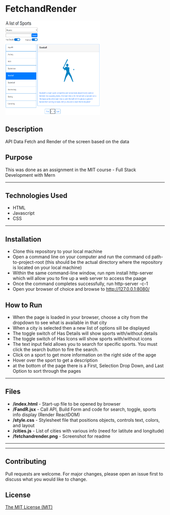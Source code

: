 # FetchandRender
<img src="./fetchandrender.png" height="300px" width="300px"/>

## Description 
API Data Fetch and Render of the screen based on the data

## Purpose 
This was done as an assignment in the MIT course - Full Stack Development with Mern

---------

## Technologies Used 
- HTML
- Javascript
- CSS

---------

## Installation 
- Clone this repository to your local machine
- Open a command line on your computer and run the command cd path-to-project-root (this should be the actual directory where the repository is located on your local machine)
- Within the same command-line window, run npm install http-server which will allow you to fire up a web server to access the paage
- Once the command completes successfully, run http-server -c-1
- Open your browser of choice and browse to http://127.0.0.1:8080/

## How to Run 
- When the page is loaded in your browser, choose a city from the dropdown to see what is available in that city
- When a city is selected then a new list of options sill be displayed
- The toggle switch of Has Details will show sports with/without details
- The toggle switch of Has Icons will show sports with/without icons
- The text input field allows you to search for specific sports. You must click the search button to fire the search.
- Click on a sport to get more information on the right side of the apge
- Hover over the sport to get a description
- at the bottom of the page there is a First, Selection Drop Down, and Last Option to sort through the pages

---------

## Files 
- **/index.html** - Start-up file to be opened by browser
- **/FandR.jsx** - Call API, Build Form and code for search, toggle, sports info display (Render ReactDOM)
- **/style.css** -  Stylesheet file that positions objects, controls text, colors, and layout
- **/cities.js** -  List of cities with various info (need for latitute and longitude)
- **/fetchandrender.png** -  Screenshot for readme

---------

---------

## Contributing 
Pull requests are welcome. For major changes, please open an issue first to discuss what you would like to change.

## License
[The MIT License (MIT)](https://github.com/slumpbuster/Formik/blob/main/LICENSE)
